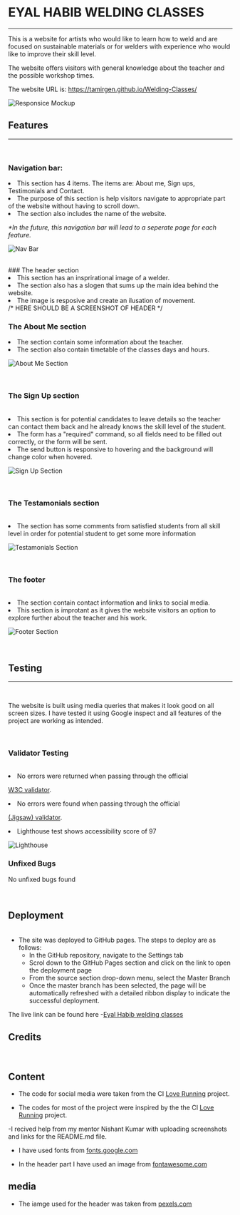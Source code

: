 # EYAL HABIB WELDING CLASSES
----------------------------

This is a website for artists who would like to learn how to weld and are focused on sustainable materials or for welders with experience who would like to improve their skill level.

The website offers visitors with general knowledge about the teacher and the possible workshop times.

The website URL is: https://tamirgen.github.io/Welding-Classes/

![Responsice Mockup](https://github.com/tamirgen/Welding-Classes/blob/main/assests/media/moc-up-web-image.png?raw=true)


## Features
-------------
<br>

### Navigation bar:

<li> This section has 4 items. The items are: About me, Sign ups, Testimonials and Contact.</li>
<li> The purpose of this section is help visitors navigate to appropriate part of the website without having to scroll down.</li>
<li> The section also includes the name of the website.</li>

<em> *In the future, this navigation bar will lead to a seperate page for each feature.</em>

![Nav Bar](https://github.com/tamirgen/Welding-Classes/blob/main/assests/media/naviagtion-bar-screenshot.png?raw=true)

<br>
### The header section

<li> This section has an insprirational image of a welder.</li>
<li> The section also has a slogen that sums up the main idea behind the website.</li>
<li> The image is resposive and create an ilusation of movement.</li>
/* HERE SHOULD BE A SCREENSHOT OF HEADER */

<br>

### The About Me section

<li> The section contain some information about the teacher.</li>
<li>The section also contain timetable of the classes days and hours.</li>

![About Me Section](https://github.com/tamirgen/Welding-Classes/blob/main/assests/media/about-me-section.png?raw=true)

<br>

### The Sign Up section
<br>

<li>This section is for potential candidates to leave details so the teacher can contact them back and he already knows the skill level of the student.
<li> The form has a "required" command, so all fields need to be filled out correctly, or the form will be sent.
<li> The send button is responsive to hovering and the background will change color when hovered.</li>

![Sign Up Section](https://github.com/tamirgen/Welding-Classes/blob/main/assests/media/sign-up-section.png?raw=true)

<br>

### The Testamonials section

<br>

<li> The section has some comments from satisfied students from all skill level in order for potential student to get some more information</li>

![Testamonials Section](https://github.com/tamirgen/Welding-Classes/blob/main/assests/media/testamonials-section.png?raw=true)

<br>

### The footer

<br>

<li> The section contain contact information and links to social media.
<li> This section is improtant as it gives the website visitors an option to explore further about the teacher and his work.

![Footer Section](https://github.com/tamirgen/Welding-Classes/blob/main/assests/media/footer-section.png?raw=true)

<br>

## Testing
-------------

<br>

The website is built using media queries that makes it look good on all screen sizes.
I have tested it using Google inspect and all features of the project are working as intended.

<br>

### Validator Testing

<br>

<li> No errors were returned when passing through the official 

[W3C validator](https://validator.w3.org/nu/?doc=https%3A%2F%2Ftamirgen.github.io%2FWelding-Classes%2Findex.html).

<li> No errors were found when passing through the official

[(Jigsaw) validator](https://jigsaw.w3.org/css-validator/validator?uri=https%3A%2F%2Ftamirgen.github.io%2FWelding-Classes%2Fassests%2Fcss%2Fstyle.css&profile=css3svg&usermedium=all&warning=1&vextwarning=&lang=en).

<li> Lighthouse test shows accessibility score of 97

![Lighthouse](https://github.com/tamirgen/Welding-Classes/blob/main/assests/media/lighthouse-screenshot.png?raw=true)


### Unfixed Bugs

No unfixed bugs found

<br>

## Deployment

<br>

- The site was deployed to GitHub pages. The steps to deploy are as follows: 
  - In the GitHub repository, navigate to the Settings tab 
  - Scrol down to the GitHub Pages section and click on the link to open the deployment page
  - From the source section drop-down menu, select the Master Branch
  - Once the master branch has been selected, the page will be automatically refreshed with a detailed ribbon display to indicate the successful deployment. 

The live link can be found here -[Eyal Habib welding classes](https://tamirgen.github.io/Welding-Classes/index.html)

## Credits

<br>

## Content

- The code for social media were taken from the CI [Love Running](https://learn.codeinstitute.net/courses/course-v1:CodeInstitute+LR101+2021_T1/courseware/4a07c57382724cfda5834497317f24d5/e6d4cda2bc08458ba94d2092be9bad3a/) project.

- The codes for most of the project were inspired by the the CI [Love Running](https://learn.codeinstitute.net/ci_program/diplomainsoftwaredevelopmentecommerce/) project.

-I recived help from my mentor Nishant Kumar with uploading screenshots and links for the README.md file.

- I have used fonts from [fonts.google.com](https://fonts.google.com/specimen/Cedarville+Cursive?query=Cedarville+Cursive)

- In the header part I have used an image from [fontawesome.com](https://fontawesome.com/v5.15/icons/tools?style=solid)

## media

- The iamge used for the header was taken from [pexels.com](https://www.pexels.com/search/welding/)


























